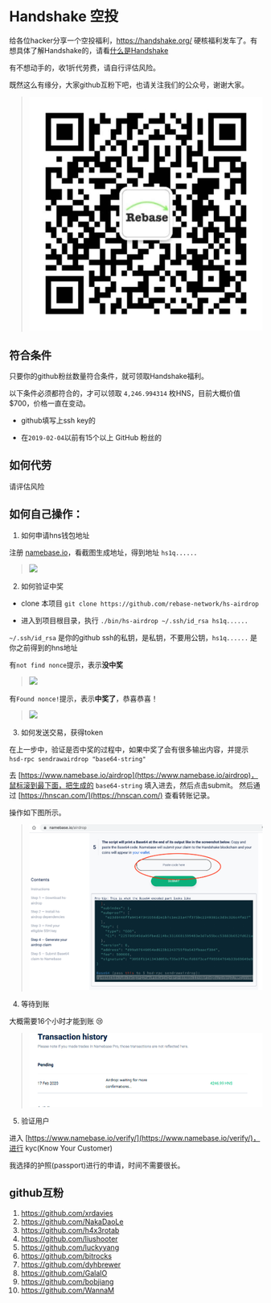 # Handshake 空投

给各位hacker分享一个空投福利，https://handshake.org/ 硬核福利发车了。有想具体了解Handshake的，请看[什么是Handshake](https://www.chainnews.com/articles/452340854508.htm)

有不想动手的，收1折代劳费，请自行评估风险。

既然这么有缘分，大家github互粉下吧，也请关注我们的公众号，谢谢大家。
>![](images/wx.jpg)

## 符合条件

只要你的github粉丝数量符合条件，就可领取Handshake福利。

以下条件必须都符合的，才可以领取 `4,246.994314` 枚HNS，目前大概价值 $700，价格一直在变动。

- github填写上ssh key的

- 在`2019-02-04`以前有15个以上 GitHub 粉丝的


## 如何代劳

请评估风险


## 如何自己操作：

1. 如何申请hns钱包地址

注册 [namebase.io](https://www.namebase.io/dashboard)，看截图生成地址，得到地址 `hs1q......`

>![](/images/addr.png)

2. 如何验证中奖

- clone 本项目 `git clone https://github.com/rebase-network/hs-airdrop`

- 进入到项目根目录，执行 `./bin/hs-airdrop ~/.ssh/id_rsa hs1q......`

`~/.ssh/id_rsa` 是你的github ssh的私钥，是私钥，不要用公钥，`hs1q......` 是你之前得到的hns地址

有`not find nonce`提示，表示**没中奖**
>![](images/noaward.jpg)

有`Found nonce!`提示，表示**中奖了**，恭喜恭喜！
>![](images/award.jpg)

3. 如何发送交易，获得token

在上一步中，验证是否中奖的过程中，如果中奖了会有很多输出内容，并提示 `hsd-rpc sendrawairdrop "base64-string"`

去 [https://www.namebase.io/airdrop](https://www.namebase.io/airdrop)，鼠标滚到最下面，把生成的 `base64-string` 填入进去，然后点击submit。
然后通过 [https://hnscan.com/](https://hnscan.com/) 查看转账记录。

操作如下图所示。

>![](images/airdrop.png)

4. 等待到账

大概需要16个小时才能到账 :cry:

>![](images/tx.png)

5. 验证用户

进入 [https://www.namebase.io/verify/](https://www.namebase.io/verify/)，进行 kyc(Know Your Customer)

我选择的护照(passport)进行的申请，时间不需要很长。

## github互粉

1. https://github.com/xrdavies
2. https://github.com/NakaDaoLe
3. https://github.com/h4x3rotab
4. https://github.com/liushooter
5. https://github.com/luckyyang
6. https://github.com/bitrocks
7. https://github.com/dyhbrewer
8. https://github.com/GalaIO
9. https://github.com/bobjiang
10. https://github.com/WannaM